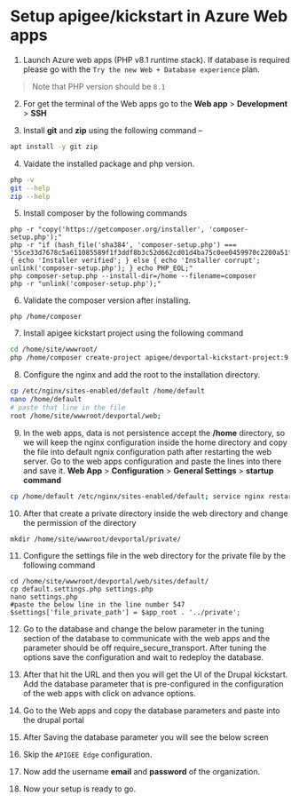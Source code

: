 # Setup apigee/kickstart in Azure Web apps


1.	Launch Azure web apps (PHP v8.1 runtime stack). If database is required please go with the `Try the new Web + Database experience` plan.
> Note that PHP version should be `8.1`

2.	For get the terminal of the Web apps go to the **Web app** > **Development** > **SSH**

3.	Install **git** and **zip** using the following command – 
``` bash
apt install -y git zip
```

4.   Vaidate the installed package and php version.
``` bash
php -v
git --help
zip --help
```

5.	Install composer by the following commands
```
php -r "copy('https://getcomposer.org/installer', 'composer-setup.php');"
php -r "if (hash_file('sha384', 'composer-setup.php') === '55ce33d7678c5a611085589f1f3ddf8b3c52d662cd01d4ba75c0ee0459970c2200a51f492d557530c71c15d8dba01eae') { echo 'Installer verified'; } else { echo 'Installer corrupt'; unlink('composer-setup.php'); } echo PHP_EOL;"
php composer-setup.php --install-dir=/home --filename=composer
php -r "unlink('composer-setup.php');"
```

6.	Validate the composer version after installing.
```
php /home/composer
```

7.	Install apigee kickstart project using the following command
``` bash
cd /home/site/wwwroot/
php /home/composer create-project apigee/devportal-kickstart-project:9.x-dev devportal --no-interaction
```

8.	Configure the nginx and add the root to the installation directory.
``` bash
cp /etc/nginx/sites-enabled/default /home/default
nano /home/default
# paste that line in the file 
root /home/site/wwwroot/devportal/web;
```

9.	In the web apps, data is not persistence accept the **/home** directory, so we will keep the nginx configuration inside the home directory and copy the file into default ngnix configuration path after restarting the web server. Go to the web apps configuration and paste the lines into there and save it. **Web App** > **Configuration** > **General Settings** > **startup command**
``` bash
cp /home/default /etc/nginx/sites-enabled/default; service nginx restart
```

10.	 After that create a private directory inside the web directory and change the permission of the directory
```
mkdir /home/site/wwwroot/devportal/private/
```

11.	 Configure the settings file in the web directory for the private file by the following command
```
cd /home/site/wwwroot/devportal/web/sites/default/
cp default.settings.php settings.php 
nano settings.php
#paste the below line in the line number 547
$settings['file_private_path'] = $app_root . '../private';
```

12.	Go to the database and change the below parameter in the tuning section of the database to communicate with the web apps and the parameter should be off require_secure_transport.
After tuning the options save the configuration and wait to redeploy the database. 

13.	After that hit the URL and then you will get the UI of the Drupal kickstart. Add the database parameter that is pre-configured in the configuration of the web apps with click on advance options. 

14.	Go to the Web apps and copy the database parameters and paste into the drupal portal

15.	After Saving the database parameter you will see the below screen

16.	Skip the `APIGEE Edge` configuration.

17.	Now add the username **email** and **password** of the organization.

18.	Now your setup is ready to go.

